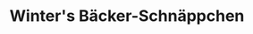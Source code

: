 ---
title: "Winter's Bäcker-Schnäppchen"
url: /schoenkirchen/winters-baecker-schnaeppchen/
shop: Bäckerei
---